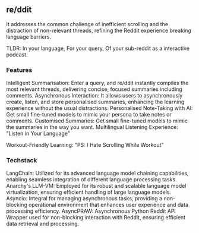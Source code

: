 ## re/ddit 
It addresses the common challenge of inefficient scrolling and the distraction of non-relevant threads, refining the Reddit experience breaking language barriers.

TLDR: In your language, For your query, Of your sub-reddit as a interactive podcast.

### Features
Intelligent Summarisation: Enter a query, and re/ddit instantly compiles the most relevant threads, delivering concise, focused summaries including comments.
Asynchronous Interaction: It allows users to asynchronously create, listen, and store personalised summaries, enhancing the learning experience without the usual distractions.
Personalised Note-Taking with AI: Get small fine-tuned models to mimic your persona to take notes or comments.
Customised Summaries: Get small fine-tuned models to mimic the summaries in the way you want.
Multilingual Listening Experience: "Listen in Your Language"

Workout-Friendly Learning: "PS: I Hate Scrolling While Workout" 


### Techstack
LangChain: Utilized for its advanced language model chaining capabilities, enabling seamless integration of different language processing tasks.
Anarchy's LLM-VM: Employed for its robust and scalable language model virtualization, ensuring efficient handling of large language models.
Asyncio: Integral for managing asynchronous tasks, providing a non-blocking operational environment that enhances user experience and data processing efficiency.
AsyncPRAW: Asynchronous Python Reddit API Wrapper used for non-blocking interaction with Reddit, ensuring efficient data retrieval and processing.



